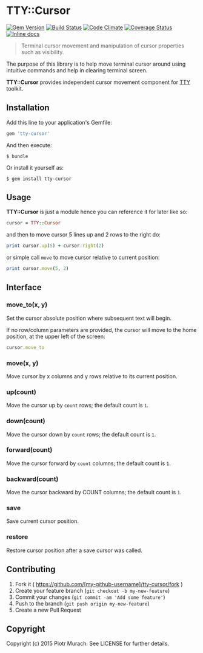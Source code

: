 # TTY::Cursor
[![Gem Version](https://badge.fury.io/rb/tty-cursor.svg)][gem]
[![Build Status](https://secure.travis-ci.org/peter-murach/tty-cursor.svg?branch=master)][travis]
[![Code Climate](https://codeclimate.com/github/peter-murach/tty-cursor/badges/gpa.svg)][codeclimate]
[![Coverage Status](https://coveralls.io/repos/peter-murach/tty-cursor/badge.svg)][coverage]
[![Inline docs](http://inch-ci.org/github/peter-murach/tty-cursor.svg?branch=master)][inchpages]

[gem]: http://badge.fury.io/rb/tty-cursor
[travis]: http://travis-ci.org/peter-murach/tty-cursor
[codeclimate]: https://codeclimate.com/github/peter-murach/tty-cursor
[coverage]: https://coveralls.io/r/peter-murach/tty-cursor
[inchpages]: http://inch-ci.org/github/peter-murach/tty-cursor

> Terminal cursor movement and manipulation of cursor properties such as visibility.

The purpose of this library is to help move terminal cursor around using intuitive commands and help in clearing terminal screen.

**TTY::Cursor** provides independent cursor movement component for [TTY](https://github.com/peter-murach/tty) toolkit.

## Installation

Add this line to your application's Gemfile:

```ruby
gem 'tty-cursor'
```

And then execute:

    $ bundle

Or install it yourself as:

    $ gem install tty-cursor

## Usage

**TTY::Cursor** is just a module hence you can reference it for later like so:

```ruby
cursor = TTY::Cursor
```

and then to move cursor 5 lines up and 2 rows to the right do:

```ruby
print cursor.up(5) + cursor.right(2)
```

or simple call `move` to move cursor relative to current position:

```ruby
print cursor.move(5, 2)
```

## Interface

### move_to(x, y)

Set the cursor absolute position where subsequent text will begin.

If no row/column parameters are provided, the cursor will move to the home position, at the upper left of the screen:

```ruby
cursor.move_to
```

### move(x, y)

Move cursor by x columns and y rows relative to its current position.

### up(count)

Move the cursor up by `count` rows; the default count is `1`.

### down(count)

Move the cursor down by `count` rows; the default count is `1`.

### forward(count)

Move the cursor forward by `count` columns; the default count is `1`.

### backward(count)

Move the cursor backward by COUNT columns; the default count is `1`.

### save

Save current cursor position.

### restore

Restore cursor position after a save cursor was called.

## Contributing

1. Fork it ( https://github.com/[my-github-username]/tty-cursor/fork )
2. Create your feature branch (`git checkout -b my-new-feature`)
3. Commit your changes (`git commit -am 'Add some feature'`)
4. Push to the branch (`git push origin my-new-feature`)
5. Create a new Pull Request

## Copyright

Copyright (c) 2015 Piotr Murach. See LICENSE for further details.
